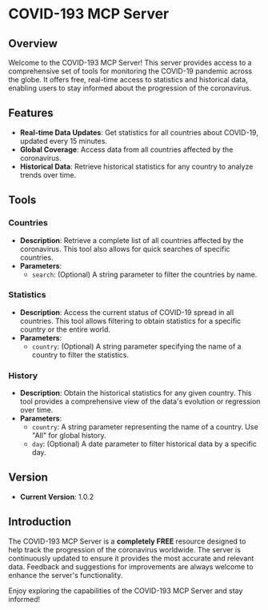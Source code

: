 # COVID-193 MCP Server

## Overview

Welcome to the COVID-193 MCP Server! This server provides access to a comprehensive set of tools for monitoring the COVID-19 pandemic across the globe. It offers free, real-time access to statistics and historical data, enabling users to stay informed about the progression of the coronavirus.

## Features

- **Real-time Data Updates**: Get statistics for all countries about COVID-19, updated every 15 minutes.
- **Global Coverage**: Access data from all countries affected by the coronavirus.
- **Historical Data**: Retrieve historical statistics for any country to analyze trends over time.

## Tools

### Countries
- **Description**: Retrieve a complete list of all countries affected by the coronavirus. This tool also allows for quick searches of specific countries.
- **Parameters**:
  - `search`: (Optional) A string parameter to filter the countries by name.

### Statistics
- **Description**: Access the current status of COVID-19 spread in all countries. This tool allows filtering to obtain statistics for a specific country or the entire world.
- **Parameters**:
  - `country`: (Optional) A string parameter specifying the name of a country to filter the statistics.

### History
- **Description**: Obtain the historical statistics for any given country. This tool provides a comprehensive view of the data's evolution or regression over time.
- **Parameters**:
  - `country`: A string parameter representing the name of a country. Use "All" for global history.
  - `day`: (Optional) A date parameter to filter historical data by a specific day.

## Version

- **Current Version**: 1.0.2

## Introduction

The COVID-193 MCP Server is a **completely FREE** resource designed to help track the progression of the coronavirus worldwide. The server is continuously updated to ensure it provides the most accurate and relevant data. Feedback and suggestions for improvements are always welcome to enhance the server's functionality.

Enjoy exploring the capabilities of the COVID-193 MCP Server and stay informed!